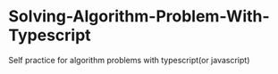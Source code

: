# Solving-Algorithm-Problem-With-Typescript
Self practice for algorithm problems with typescript(or javascript)
